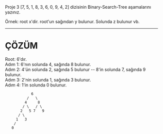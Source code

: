 Proje 3
[7, 5, 1, 8, 3, 6, 0, 9, 4, 2] dizisinin Binary-Search-Tree aşamalarını yazınız.

Örnek: root x'dir. root'un sağından y bulunur. Solunda z bulunur vb.


***********************************************************************************************

# ÇÖZÜM

Root: 6'dır. <br>
Adım 1: 6'nın solunda 4, sağında 8 bulunur. <br>
Adım 2: 4'ün solunda 2, sağında 5 bulunur  --  8'in solunda 7, sağında 9 bulunur. <br>
Adım 3: 2'nin solunda 1, sağında 3 bulunur. <br>
Adım 4: 1'in solunda 0 bulunur. <br>

                6 
              /   \ 
             4     8
            / \   / \
           2   5 7   9
          / \
         1   3
        /
       0



   